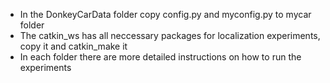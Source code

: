 - In the DonkeyCarData folder copy config.py and myconfig.py to mycar folder
- The catkin_ws has all neccessary packages for localization experiments, copy it and catkin_make it
- In each folder there are more detailed instructions on how to run the experiments
